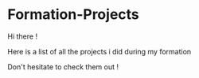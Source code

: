 # Formation-Projects
 
Hi there ! 

Here is a list of all the projects i did during my formation

Don't hesitate to check them out !
